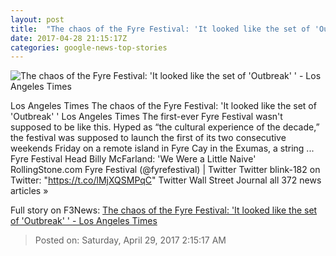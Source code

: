 ```yaml
---
layout: post
title:  "The chaos of the Fyre Festival: 'It looked like the set of 'Outbreak' ' - Los Angeles Times"
date: 2017-04-28 21:15:17Z
categories: google-news-top-stories
---
```


![The chaos of the Fyre Festival: 'It looked like the set of 'Outbreak' ' - Los Angeles Times](http://www.trbimg.com/img-5903bc48/turbine/la-et-ms-fyre-festival-chaos-20170428)

Los Angeles Times The chaos of the Fyre Festival: 'It looked like the set of 'Outbreak' ' Los Angeles Times The first-ever Fyre Festival wasn't supposed to be like this. Hyped as “the cultural experience of the decade,” the festival was supposed to launch the first of its two consecutive weekends Friday on a remote island in Fyre Cay in the Exumas, a string ... Fyre Festival Head Billy McFarland: 'We Were a Little Naive' RollingStone.com Fyre Festival (@fyrefestival) | Twitter Twitter blink-182 on Twitter: "https://t.co/lMjXQSMPqC" Twitter Wall Street Journal all 372 news articles »


Full story on F3News: [The chaos of the Fyre Festival: 'It looked like the set of 'Outbreak' ' - Los Angeles Times](http://www.f3nws.com/n/t4vheC)

> Posted on: Saturday, April 29, 2017 2:15:17 AM
